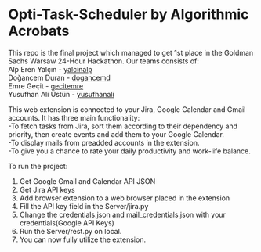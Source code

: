 # Opti-Task-Scheduler by Algorithmic Acrobats
This repo is the final project which managed to get 1st place in the Goldman Sachs Warsaw 24-Hour Hackathon. 
Our teams consists of:  
    Alp Eren Yalçın - [yalcinalp](https://github.com/yalcinalp)  
    Doğancem Duran - [dogancemd](https://github.com/dogancemd)  
    Emre Geçit - [gecitemre](https://github.com/gecitemre)  
    Yusufhan Ali Üstün - [yusufhanali](https://github.com/yusufhanali)  

This web extension is connected to your Jira, Google Calendar and Gmail accounts. It has three main functionality:  
-To fetch tasks from Jira, sort them according to their dependency and priority, then create events and add them to your Google Calendar.  
-To display mails from preadded accounts in the extension.  
-To give you a chance to rate your daily productivity and work-life balance.  



To run the project:
1. Get Google Gmail and Calendar API JSON
2. Get Jira API keys
3. Add browser extension to a web browser placed in the extension
4. Fill the API key field in the Server/jira.py
5. Change the credentials.json and mail_credentials.json with your credentials(Google API Keys)
6. Run the Server/rest.py on local.
7. You can now fully utilize the extension.
